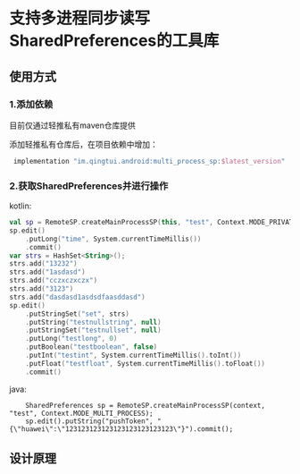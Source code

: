 # 支持多进程同步读写SharedPreferences的工具库

## 使用方式

### 1.添加依赖
目前仅通过轻推私有maven仓库提供

添加轻推私有仓库后，在项目依赖中增加：

```gradle
 implementation "im.qingtui.android:multi_process_sp:$latest_version"
```

### 2.获取SharedPreferences并进行操作

kotlin:
```kotlin
val sp = RemoteSP.createMainProcessSP(this, "test", Context.MODE_PRIVATE)
sp.edit()
    .putLong("time", System.currentTimeMillis())
    .commit()
var strs = HashSet<String>();
strs.add("13232")
strs.add("1asdasd")
strs.add("cczxczxczx")
strs.add("3123")
strs.add("dasdasd1asdsdfaasddasd")
sp.edit()
    .putStringSet("set", strs)
    .putString("testnullstring", null)
    .putStringSet("testnullset", null)
    .putLong("testlong", 0)
    .putBoolean("testboolean", false)
    .putInt("testint", System.currentTimeMillis().toInt())
    .putFloat("testfloat", System.currentTimeMillis().toFloat())
    .commit()
```

java:
```
    SharedPreferences sp = RemoteSP.createMainProcessSP(context, "test", Context.MODE_MULTI_PROCESS);
    sp.edit().putString("pushToken", "{\"huawei\":\"123123123123123123123123123\"}").commit();
```

## 设计原理

